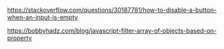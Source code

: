 https://stackoverflow.com/questions/30187781/how-to-disable-a-button-when-an-input-is-empty

https://bobbyhadz.com/blog/javascript-filter-array-of-objects-based-on-property